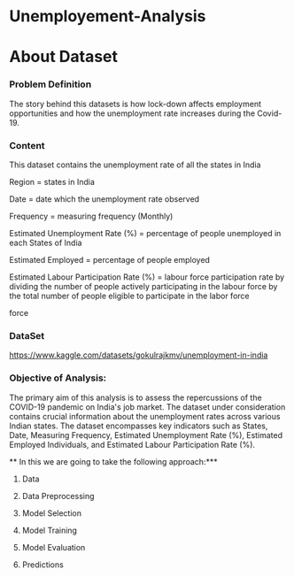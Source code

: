 # Unemployement-Analysis
# About Dataset

### Problem Definition

The story behind this datasets is how lock-down affects employment opportunities and how the unemployment rate increases during the Covid-19.

### Content

This dataset contains the unemployment rate of all the states in India

Region = states in India

Date = date which the unemployment rate observed

Frequency = measuring frequency (Monthly)

Estimated Unemployment Rate (%) = percentage of people unemployed in each States of India

Estimated Employed = percentage of people employed

Estimated Labour Participation Rate (%) = labour force participation rate by dividing the number of people actively 
participating in the labour force by the
total number of people eligible to participate in the labor force

force


### DataSet 
  https://www.kaggle.com/datasets/gokulrajkmv/unemployment-in-india
  
### Objective of Analysis: 

The primary aim of this analysis is to assess the repercussions of the COVID-19 pandemic on India's job market. The dataset under consideration contains crucial information about the unemployment rates across various Indian states. The dataset encompasses key indicators such as States, Date, Measuring Frequency, Estimated Unemployment Rate (%), Estimated Employed Individuals, and Estimated Labour Participation Rate (%).
  
** In this we are going to take the following approach:***

1. Data

2. Data Preprocessing

3. Model Selection

4. Model Training

5. Model Evaluation

6. Predictions  

